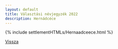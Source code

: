 ```yaml
---
layout: default
title: Választási névjegyzék 2022
description: Hernádcéce
---
```


{% include settlementHTMLs/Hernaadceece.html %}

[Vissza](../)
